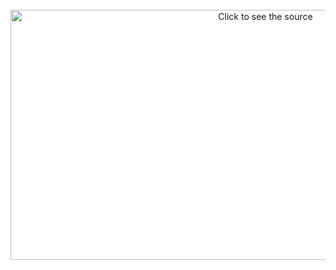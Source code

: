 <div align="center">
	<br>
	<a href="https://github.com/lamltf/lamltf/main/header.svg">
		<img src="header.svg" width="800" height="400" alt="Click to see the source">
	</a>
	<br>
</div>
